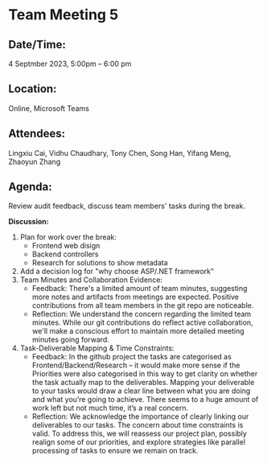 # **Team Meeting 5**

## **Date/Time:** 

4 Septmber 2023, 5:00pm – 6:00 pm

## **Location:** 

Online, Microsoft Teams

## **Attendees:** 

Lingxiu Cai, Vidhu Chaudhary, Tony Chen, Song Han, Yifang Meng, Zhaoyun Zhang

## **Agenda:** 

Review audit feedback, discuss team members' tasks during the break. 

**Discussion:**
1. Plan for work over the break:
   - Frontend web disign
   - Backend controllers
   - Research for solutions to show metadata
2. Add a decision log for "why choose ASP/.NET framework" 
3. Team Minutes and Collaboration Evidence:
   - Feedback: There's a limited amount of team minutes, suggesting more notes and artifacts from meetings are expected. Positive contributions from all team members in the git repo are noticeable.
   - Reflection: We understand the concern regarding the limited team minutes. While our git contributions do reflect active collaboration, we'll make a conscious effort to maintain more detailed meeting minutes going forward. 
4. Task-Deliverable Mapping & Time Constraints:
   - Feedback: In the github project the tasks are categorised as Frontend/Backend/Research – it would make more sense if the Priorities were also categorised in this way to get clarity on whether the task actually map to the deliverables. Mapping your deliverable to your tasks would draw a clear line between what you are doing and what you’re going to achieve. There seems to a huge amount of work left but not much time, it’s a real concern.
   - Reflection: We acknowledge the importance of clearly linking our deliverables to our tasks. The concern about time constraints is valid. To address this, we will reassess our project plan, possibly realign some of our priorities, and explore strategies like parallel processing of tasks to ensure we remain on track.
